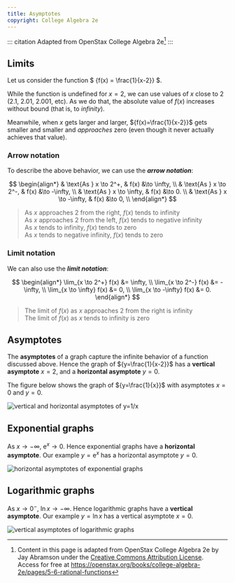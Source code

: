 ```yaml
---
title: Asymptotes
copyright: College Algebra 2e
---
```


<!-- prettier-ignore-start -->
::: citation
Adapted from OpenStax College Algebra 2e[^cite]
:::
<!-- prettier-ignore-end -->

## Limits

Let us consider the function $ {f(x) = \frac{1}{x-2}} $.

While the function is undefined for
${x=2,}$ we can use values of $x$ close to $2$ ($2.1$, $2.01$, $2.001$, etc).
As we do that, the absolute value of $f(x)$ increases without bound (that is, to _infinity_).

Meanwhile, when $x$ gets larger and larger, ${f(x)=\frac{1}{x-2}}$ gets smaller and smaller and _approaches_ zero (even though it never
actually achieves that value).

### Arrow notation

To describe the above behavior, we can use the **_arrow notation_**:

$$
\begin{align*}
& \text{As } x \to 2^+,     & f(x) &\to \infty, \\
& \text{As } x \to 2^-,     & f(x) &\to -\infty, \\
& \text{As } x \to \infty,  & f(x) &\to 0. \\
& \text{As } x \to -\infty, & f(x) &\to 0, \\
\end{align*}
$$

> As $x$ approaches $2$ from the right, $f(x)$ tends to infinity\
> As $x$ approaches $2$ from the left, $f(x)$ tends to negative infinity\
> As $x$ tends to infinity, $f(x)$ tends to zero\
> As $x$ tends to negative infinity, $f(x)$ tends to zero

### Limit notation

We can also use the **_limit notation_**:

$$
\begin{align*}
\lim_{x \to 2^+} f(x)     &= \infty, \\
\lim_{x \to 2^-} f(x)     &= -\infty, \\
\lim_{x \to \infty} f(x)  &= 0, \\
\lim_{x \to -\infty} f(x) &= 0.
\end{align*}
$$

> The limit of $f(x)$ as $x$ approaches $2$ from the right is infinity\
> The limit of $f(x)$ as $x$ tends to infinity is zero

## Asymptotes

The **asymptotes** of a graph capture the infinite behavior of a function discussed above. Hence the graph
of ${y=\frac{1}{x-2}}$ has a **vertical asymptote** ${x=2,}$ and a **horizontal asymptote** ${y=0.}$

The figure below shows the graph of ${y=\frac{1}{x}}$ with asymptotes ${x=0}$ and ${y=0.}$

![vertical and horizontal asymptotes of y=1/x](/images/h2/graphs/openStax_graphs_vertical_horizontal_asymptotes.jpeg)

## Exponential graphs

As ${x \to -\infty,}$ ${\mathrm{e}^x \to 0.}$ Hence exponential graphs have a **horizontal asymptote**. Our example ${y=\mathrm{e}^x}$
has a horizontal asymptote ${y=0.}$

![horizontal asymptotes of exponential graphs](/images/h2/graphs/openStax_graphs_exponential_asymptotes.jpeg)

## Logarithmic graphs

As ${x \to 0^-,}$ ${\ln x \to -\infty.}$ Hence logarithmic graphs have a **vertical asymptote**. Our example ${y=\ln x}$
has a vertical asymptote ${x=0.}$

![vertical asymptotes of logarithmic graphs](/images/h2/graphs/openStax_graphs_logarithmic_asymptotes.jpeg)

[^cite]:
    Content in this page is adapted from OpenStax College Algebra 2e by Jay
    Abramson under the
    [Creative Commons Attribution License](https://creativecommons.org/licenses/by/4.0/).\
    Access
    for free at
    <https://openstax.org/books/college-algebra-2e/pages/5-6-rational-functions>
